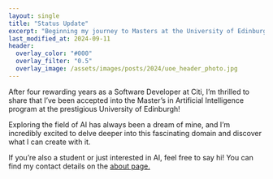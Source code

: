 ```yaml
---
layout: single
title: "Status Update"
excerpt: "Beginning my journey to Masters at the University of Edinburgh!"
last_modified_at: 2024-09-11
header:
  overlay_color: "#000"
  overlay_filter: "0.5"
  overlay_image: /assets/images/posts/2024/uoe_header_photo.jpg
---
```


After four rewarding years as a Software Developer at Citi, I’m thrilled to share that I’ve been accepted into the Master’s in Artificial Intelligence program at the prestigious University of Edinburgh!

Exploring the field of AI has always been a dream of mine, and I’m incredibly excited to delve deeper into this fascinating domain and discover what I can create with it.

If you’re also a student or just interested in AI, feel free to say hi! You can find my contact details on the <a href="/about/">about page.</a>
